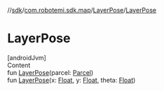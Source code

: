 //[sdk](../../../index.md)/[com.robotemi.sdk.map](../index.md)/[LayerPose](index.md)/[LayerPose](-layer-pose.md)



# LayerPose  
[androidJvm]  
Content  
fun [LayerPose](-layer-pose.md)(parcel: [Parcel](https://developer.android.com/reference/kotlin/android/os/Parcel.html))  
fun [LayerPose](-layer-pose.md)(x: [Float](https://kotlinlang.org/api/latest/jvm/stdlib/kotlin/-float/index.html), y: [Float](https://kotlinlang.org/api/latest/jvm/stdlib/kotlin/-float/index.html), theta: [Float](https://kotlinlang.org/api/latest/jvm/stdlib/kotlin/-float/index.html))  




